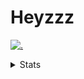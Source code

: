 # Heyzzz  

[![.](https://skillicons.dev/icons?i=js,java)](https://skillicons.dev)  

<details>
<summary>Stats</summary
<!--START_SECTION:waka-->

```txt
TypeScript   7 hrs 15 mins   █████████████████████▓░░░   87.22 %
CSS          50 mins         ██▓░░░░░░░░░░░░░░░░░░░░░░   10.05 %
JSON         11 mins         ▓░░░░░░░░░░░░░░░░░░░░░░░░   02.36 %
JavaScript   1 min           ░░░░░░░░░░░░░░░░░░░░░░░░░   00.37 %
```

<!--END_SECTION:waka-->
</details>
